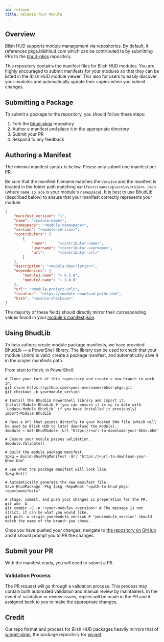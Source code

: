 ```yaml
---
id: release
title: Release Your Module
---
```


## Overview

Blish HUD supports module management via repositories.  By default, it references pkgs.blishhud.com which can be contributed to by submitting PRs to the [bhud-pkgs](https://github.com/blish-hud/bhud-pkgs) repository.

This repository contains the manifest files for Blish HUD modules. You are highly encouraged to submit manifests for your modules so that they can be listed in the Blish HUD module viewer. This also for users to easily discover your modules and automatically update their copies when you submit changes.

## Submitting a Package

To submit a package to the repository, you should follow these steps:

1. Fork the [bhud-pkgs](https://github.com/blish-hud/bhud-pkgs) repository
2. Author a manifest and place it in the appropriate directory
3. Submit your PR
5. Respond to any feedback

## Authoring a Manifest

The minimal manifest syntax is below.  Please only submit one manifest per PR.

Be sure that the manifest filename matches the `Version` and the manifest is located in the folder path matching `manifests\name\sp\ace\<version>.json` (where `name.sp.ace` is your module's `namespace`).  It is best to use BhudLib (described below) to ensure that your manifest correctly represents your module.

```json
{
    "manifest_version": "1",
    "name": "<module-name>",
    "namespace": "<module-namespace>",
    "version": "<module-version>",
    "contributors": [
        {
            "name":     "<contributor-name>",
            "username": "<contributor-username>",
            "url":      "<contributor-url>"
        }
    ],
    "description": "<module-description>",
    "dependencies": {
        "module1.name": "> 0.5.0",
        "module2.name": "~ 1.0.0"
    },
    "url": "<module-project-url>",
    "location": "https://<module-download-path>.bhm",
    "hash": "<module-checksum>"
}
```

The majority of these fields should directly mirror their corresponding values found in your [module's manifest.json](/docs/modules/overview/update-your-manifest).

## Using BhudLib

To help authors create module package manifests, we have provided BhudLib — a PowerShell library.  The library can be used to check that your module (.bhm) is valid, create a package manifest, and automatically save it in the proper manifests path.

From start to finish, in PowerShell:

```
# Clone your fork of this repository and create a new branch to work in.
git clone https://github.com/<your-username>/bhud-pkgs.git
git checkout -b yourmodule_version

# Install the BhudLib PowerShell library and import it.
Install-Module BhudLib # (you can ensure it is up to date with `Update-Module BhudLib` if you have installed it previously).
Import-Module BhudLib

# Pass a Url that points directly to your hosted bhm file (which will be used by Blish HUD to later download the module).
$module = Get-BhudModule -Url "https://<url-to-download-your-bhm>.bhm"

# Ensure your module passes validation.
$module.Validate()

# Build the module package manifest.
$pkg = Build-BhudPkgManifest -Url "https://<url-to-download-your-bhm>.bhm"

# See what the package manifest will look like.
$pkg.Get()

# Automatically generate the new manifest file.
Save-BhudPackage -Pkg $pkg -RepoRoot "<path-to-bhud-pkgs-repo>\manifests"

# Stage, commit, and push your changes in preperation for the PR.
git add -A
git commit -S -m "<your-module> <version>" # The message is not strict, it can be what you would like.
git push -u origin yourmodule_version # "yourmodule_version" should match the name of the branch you chose.
```

Once you have pushed your changes, navigate to [the repository on GitHub](https://github.com/blish-hud/bhud-pkgs) and it should prompt you to PR the changes.

## Submit your PR

With the manifest ready, you will need to submit a PR.

### Validation Process

The PR request will go through a validation process.  This process may contain both automated validation and manual review by maintainers.  In the event of validation or review issues, replies will be made in the PR and it assigned back to you to make the appropriate changes.

## Credit

Our repo format and process for Blish HUD packages heavily mirrors that of [winget-pkgs](https://github.com/microsoft/winget-pkgs), the package repository for [winget](https://docs.microsoft.com/en-us/windows/package-manager/winget/).